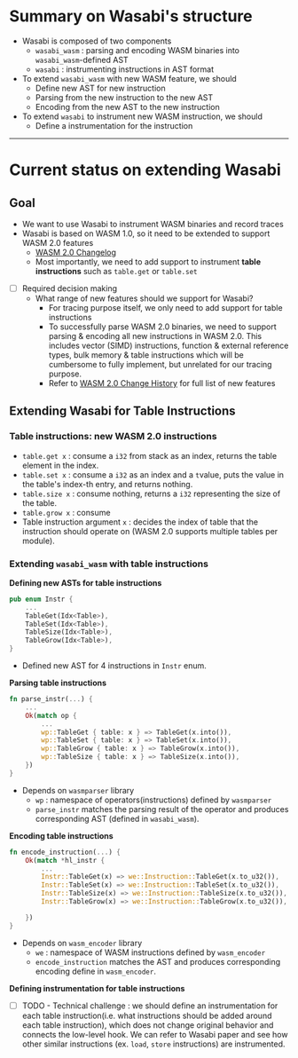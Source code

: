 # Summary on Wasabi's structure
- Wasabi is composed of two components
	- `wasabi_wasm` : parsing and encoding WASM binaries into `wasabi_wasm`-defined AST
	- `wasabi` : instrumenting instructions in AST format
- To extend `wasabi_wasm` with new WASM feature, we should
	- Define new AST for new instruction
	- Parsing from the new instruction to the new AST
	- Encoding from the new AST to the new instruction
- To extend `wasabi` to instrument new WASM instruction, we should
	- Define a instrumentation for the instruction
---
# Current status on extending Wasabi
## Goal
- We want to use Wasabi to instrument WASM binaries and record traces
- Wasabi is based on WASM 1.0, so it need to be extended to support WASM 2.0 features
	- [WASM 2.0 Changelog](https://webassembly.github.io/spec/core/appendix/changes.html#release-2-0)
	- Most importantly, we need to add support to instrument **table instructions** such as `table.get` or `table.set`
- [ ] Required decision making
	- What range of new features should we support for Wasabi?
		- For tracing purpose itself, we only need to add support for table instructions
		- To successfully parse WASM 2.0 binaries, we need to support parsing & encoding all new instructions in WASM 2.0. This includes vector (SIMD) instructions, function & external reference types, bulk memory & table instructions which will be cumbersome to fully implement, but unrelated for our tracing purpose.
		- Refer to [WASM 2.0 Change History](https://webassembly.github.io/spec/core/appendix/changes.html#release-2-0) for full list of new features 
## Extending Wasabi for Table Instructions
### Table instructions: new WASM 2.0 instructions
- `table.get x` : consume a `i32` from stack as an index, returns the table element in the index.
- `table.set x` : consume a `i32` as an index and a `t`value, puts the value in the table's index-th entry, and returns nothing.
- `table.size x` : consume nothing, returns a `i32` representing the size of the table.
- `table.grow x` : consume 
- Table instruction argument `x` : decides the index of table that the instruction should operate on (WASM 2.0 supports multiple tables per module).

### Extending `wasabi_wasm` with table instructions

**Defining new ASTs for table instructions**
```rust
pub enum Instr {
	...
	TableGet(Idx<Table>),
	TableSet(Idx<Table>),
	TableSize(Idx<Table>),
	TableGrow(Idx<Table>),
}
```
- Defined new AST for 4 instructions in `Instr` enum.

**Parsing table instructions**
```rust
fn parse_instr(...) {
	...
	Ok(match op {
		...
		wp::TableGet { table: x } => TableGet(x.into()),
		wp::TableSet { table: x } => TableSet(x.into()),
        wp::TableGrow { table: x } => TableGrow(x.into()),
        wp::TableSize { table: x } => TableSize(x.into()),
	})
}
```
- Depends on `wasmparser` library
	- `wp` : namespace of operators(instructions) defined by `wasmparser`
	- `parse_instr` matches the parsing result of the operator and produces corresponding AST (defined in `wasabi_wasm`).

**Encoding table instructions**
```rust
fn encode_instruction(...) {
	Ok(match *hl_instr {
		...
		Instr::TableGet(x) => we::Instruction::TableGet(x.to_u32()),
        Instr::TableSet(x) => we::Instruction::TableSet(x.to_u32()),
        Instr::TableSize(x) => we::Instruction::TableSize(x.to_u32()),
        Instr::TableGrow(x) => we::Instruction::TableGrow(x.to_u32()),

	})
}
```
- Depends on `wasm_encoder` library
	- `we` : namespace of WASM instructions defined by `wasm_encoder`
	- `encode_instruction` matches the AST and produces corresponding encoding define in `wasm_encoder`.

**Defining instrumentation for table instructions**
- [ ] TODO - Technical challenge : we should define an instrumentation for each table instruction(i.e. what instructions should be added around each table instruction), which does not change original behavior and connects the low-level hook. We can refer to Wasabi paper and see how other similar instructions (ex. `load`, `store` instructions) are instrumented.
